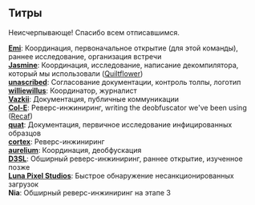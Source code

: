 ## Титры
Неисчерпывающе! Спасибо всем отписавшимся.

[**Emi**](https://github.com/emilyploszaj/): Координация, первоначальное открытие (для этой команды), раннее исследование, организация встречи  
[**Jasmine**](https://github.com/jaskarth/): Координация, исследование, написание декомпилятора, который мы использовали ([Quiltflower](https://github.com/QuiltMC/quiltflower/))  
[**unascribed**](https://github.com/unascribed/): Согласование документации, контроль толпы, логотип  
[**williewillus**](https://github.com/williewillus/): Координатор, журналист  
[**Vazkii**](https://github.com/vazkii/): Документация, публичные коммуникации  
[**Col-E**](https://github.com/Col-E/): Реверс-инжиниринг, writing the deobfuscator we've been using ([Recaf](https://www.coley.software/Recaf/))  
[**quat**](https://github.com/quat1024/): Документация, первичное исследование инфицированных образцов  
[**cortex**](https://github.com/mcrcortex/): Реверс-инжиниринг  
[**aurelium**](https://github.com/autumnaurelium/): Координация, деобфускация  
[**D3SL**](https://github.com/D3SL/): Обширный реверс-инжиниринг, раннее открытие, изученное позже  
[**Luna Pixel Studios**](https://lunapixelstudios.github.io/): Быстрое обнаружение несанкционированных загрузок   
**Nia**: Обширный реверс-инжиниринг на этапе 3
